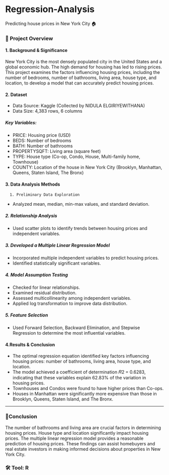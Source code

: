 # Regression-Analysis
Predicting house prices in New York City 🏠

### 📌 Project Overview 
#### 1. Background & Significance
New York City is the most densely populated city in the United States and a global economic hub. The high demand for housing has led to rising prices. This project examines the factors influencing housing prices, including the number of bedrooms, number of bathrooms, living area, house type, and location, to develop a model that can accurately predict housing prices.

#### 2. Dataset
- Data Source: Kaggle (Collected by NIDULA ELGIRIYEWITHANA)
- Data Size: 4,383 rows, 6 columns
##### Key Variables:
- PRICE: Housing price (USD)
- BEDS: Number of bedrooms
- BATH: Number of bathrooms
- PROPERTYSQFT: Living area (square feet)
- TYPE: House type (Co-op, Condo, House, Multi-family home, Townhouse)
- COUNTY: Location of the house in New York City (Brooklyn, Manhattan, Queens, Staten Island, The Bronx)

#### 3. Data Analysis Methods
      1. Preliminary Data Exploration
- Analyzed mean, median, min-max values, and standard deviation.
##### 2. Relationship Analysis
- Used scatter plots to identify trends between housing prices and independent variables.
##### 3. Developed a Multiple Linear Regression Model
- Incorporated multiple independent variables to predict housing prices.
- Identified statistically significant variables.
##### 4. Model Assumption Testing
- Checked for linear relationships.
- Examined residual distribution.
- Assessed multicollinearity among independent variables.
- Applied log transformation to improve data distribution.
##### 5. Feature Selection
- Used Forward Selection, Backward Elimination, and Stepwise Regression to determine the most influential variables.

#### 4.Results & Conclusion
- The optimal regression equation identified key factors influencing housing prices: number of bathrooms, living area, house type, and location.
- The model achieved a coefficient of determination 𝑅2 = 0.6283, indicating that these variables explain 62.83% of the variation in housing prices.
- Townhouses and Condos were found to have higher prices than Co-ops.
- Houses in Manhattan were significantly more expensive than those in Brooklyn, Queens, Staten Island, and The Bronx.

---

### 📑Conclusion
The number of bathrooms and living area are crucial factors in determining housing prices.
House type and location significantly impact housing prices.
The multiple linear regression model provides a reasonable prediction of housing prices.
These findings can assist homebuyers and real estate investors in making informed decisions about properties in New York City.

### 🛠️ Tool: R

